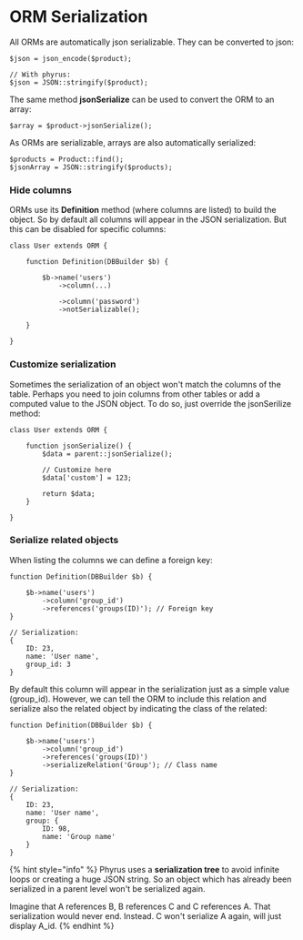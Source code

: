 # ORM Serialization

All ORMs are automatically json serializable. They can be converted to json:

```
$json = json_encode($product);

// With phyrus:
$json = JSON::stringify($product);
```

The same method **jsonSerialize** can be used to convert the ORM to an array:

```
$array = $product->jsonSerialize();
```

As ORMs are serializable, arrays are also automatically serialized:

```
$products = Product::find();
$jsonArray = JSON::stringify($products);
```

### Hide columns

ORMs use its **Definition** method (where columns are listed) to build the object. So by default all columns will appear in the JSON serialization. But this can be disabled for specific columns:

```
class User extends ORM {

    function Definition(DBBuilder $b) {
    
        $b->name('users')
            ->column(...)
            
            ->column('password')
            ->notSerializable();
    
    }

}
```

### Customize serialization

Sometimes the serialization of an object won't match the columns of the table. Perhaps you need to join columns from other tables or add a computed value to the JSON object. To do so, just override the jsonSerilize method:

```
class User extends ORM {

    function jsonSerialize() {
        $data = parent::jsonSerialize();
        
        // Customize here
        $data['custom'] = 123;
        
        return $data;
    }

}
```

### Serialize related objects

When listing the columns we can define a foreign key:

```
function Definition(DBBuilder $b) {
    
    $b->name('users')
        ->column('group_id')
        ->references('groups(ID)'); // Foreign key
}

// Serialization:
{
    ID: 23,
    name: 'User name',
    group_id: 3
}
```

By default this column will appear in the serialization just as a simple value (group\_id). However, we can tell the ORM to include this relation and serialize also the related object by indicating the class of the related:

```
function Definition(DBBuilder $b) {
    
    $b->name('users')
        ->column('group_id')
        ->references('groups(ID)')
        ->serializeRelation('Group'); // Class name
}

// Serialization:
{
    ID: 23,
    name: 'User name',
    group: {
        ID: 98,
        name: 'Group name'
    }
}
```

{% hint style="info" %}
Phyrus uses a **serialization tree** to avoid infinite loops or creating a huge JSON string. So an object which has already been serialized in a parent level won't be serialized again.

Imagine that A references B, B references C and C references A. That serialization would never end. Instead. C won't serialize A again, will just display A\_id.
{% endhint %}

